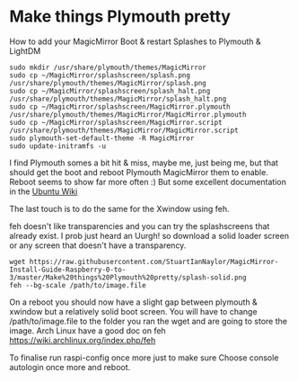 # Make things Plymouth pretty
How to add your MagicMirror Boot & restart Splashes to Plymouth & LightDM

```
sudo mkdir /usr/share/plymouth/themes/MagicMirror
sudo cp ~/MagicMirror/splashscreen/splash.png /usr/share/plymouth/themes/MagicMirror/splash.png
sudo cp ~/MagicMirror/splashscreen/splash_halt.png /usr/share/plymouth/themes/MagicMirror/splash_halt.png
sudo cp ~/MagicMirror/splashscreen/MagicMirror.plymouth /usr/share/plymouth/themes/MagicMirror/MagicMirror.plymouth
sudo cp ~/MagicMirror/splashscreen/MagicMirror.script /usr/share/plymouth/themes/MagicMirror/MagicMirror.script
sudo plymouth-set-default-theme -R MagicMirror
sudo update-initramfs -u
```

I find Plymouth somes a bit hit & miss, maybe me, just being me, but that should get the boot and reboot Plymouth MagicMirror them to enable. Reboot seems to show far more often :)
But some excellent documentation in the [Ubuntu Wiki](https://wiki.ubuntu.com/Plymouth)

The last touch is to do the same for the Xwindow using feh.

feh doesn't like transparencies and you can try the splashscreens that already exist. I prob just heard an Uurgh! so download a solid loader screen or any screen that doesn't have a transparency.
```
wget https://raw.githubusercontent.com/StuartIanNaylor/MagicMirror-Install-Guide-Raspberry-0-to-3/master/Make%20things%20Plymouth%20pretty/splash-solid.png
feh --bg-scale /path/to/image.file
```
On a reboot you should now have a slight gap between plymouth & xwindow but a relatively solid boot screen.
You will have to change /path/to/image.file to the folder you ran the wget and are going to store the image.
Arch Linux have a good doc on feh https://wiki.archlinux.org/index.php/feh

To finalise run raspi-config once more just to make sure
Choose console autologin once more and reboot.


